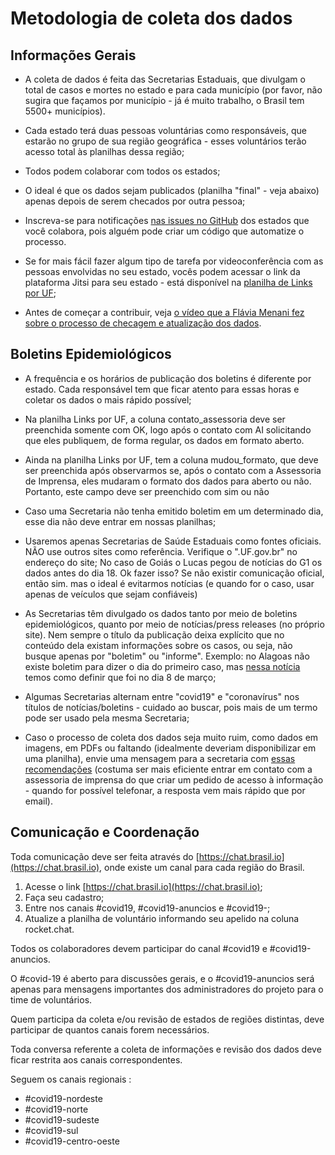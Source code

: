 
# Metodologia de coleta dos dados

  

## Informações Gerais

-   A coleta de dados é feita das Secretarias Estaduais, que divulgam o total de casos e mortes no estado e para cada município (por favor, não sugira que façamos por município - já é muito trabalho, o Brasil tem 5500+ municípios).
    
-   Cada estado terá duas pessoas voluntárias como responsáveis, que estarão no grupo de sua região geográfica - esses voluntários terão acesso total às planilhas dessa região;
    
-   Todos podem colaborar com todos os estados;
    
-   O ideal é que os dados sejam publicados (planilha "final" - veja abaixo) apenas depois de serem checados por outra pessoa;
    
-   Inscreva-se para notificações [nas issues no GitHub](https://github.com/turicas/covid19-br/issues) dos estados que você colabora, pois alguém pode criar um código que automatize o processo.
    
-   Se for mais fácil fazer algum tipo de tarefa por videoconferência com as pessoas envolvidas no seu estado, vocês podem acessar o link da plataforma Jitsi para seu estado - está disponível na [planilha de Links por UF](https://drive.google.com/open?id=1S77CvorwQripFZjlWTOZeBhK42rh3u57aRL1XZGhSdI);
    
-   Antes de começar a contribuir, veja [o vídeo que a Flávia Menani fez sobre o processo de checagem e atualização dos dados](https://drive.google.com/open?id=1EqmmPaUtN-OVNqt5hukRzO_afBAjpPQc).
    

## Boletins Epidemiológicos

-   A frequência e os horários de publicação dos boletins é diferente por estado. Cada responsável tem que ficar atento para essas horas e coletar os dados o mais rápido possível;
    
-   Na planilha Links por UF, a coluna contato_assessoria deve ser preenchida somente com OK, logo após o contato com AI solicitando que eles publiquem, de forma regular, os dados em formato aberto.
    
-   Ainda na planilha Links por UF, tem a coluna mudou_formato, que deve ser preenchida após observarmos se, após o contato com a Assessoria de Imprensa, eles mudaram o formato dos dados para aberto ou não. Portanto, este campo deve ser preenchido com sim ou não
    
-   Caso uma Secretaria não tenha emitido boletim em um determinado dia, esse dia não deve entrar em nossas planilhas;
    
-   Usaremos apenas Secretarias de Saúde Estaduais como fontes oficiais. NÃO use outros sites como referência. Verifique o ".UF.gov.br" no endereço do site; No caso de Goiás o Lucas pegou de notícias do G1 os dados antes do dia 18. Ok fazer isso? Se não existir comunicação oficial, então sim. mas o ideal é evitarmos notícias (e quando for o caso, usar apenas de veículos que sejam confiáveis)
    
-   As Secretarias têm divulgado os dados tanto por meio de boletins epidemiológicos, quanto por meio de notícias/press releases (no próprio site). Nem sempre o título da publicação deixa explícito que no conteúdo dela existam informações sobre os casos, ou seja, não busque apenas por "boletim" ou "informe". Exemplo: no Alagoas não existe boletim para dizer o dia do primeiro caso, mas [nessa notícia](http://www.saude.al.gov.br/2020/03/11/alagoas-tem-nove-casos-em-investigacao-para-covid-19/) temos como definir que foi no dia 8 de março;
    
-   Algumas Secretarias alternam entre "covid19" e "coronavírus" nos títulos de notícias/boletins - cuidado ao buscar, pois mais de um termo pode ser usado pela mesma Secretaria;
    
-   Caso o processo de coleta dos dados seja muito ruim, como dados em imagens, em PDFs ou faltando (idealmente deveriam disponibilizar em uma planilha), envie uma mensagem para a secretaria com [essas recomendações](https://github.com/turicas/covid19-br/blob/master/recomendacoes.md#para-secretarias-de-sa%C3%BAde) (costuma ser mais eficiente entrar em contato com a assessoria de imprensa do que criar um pedido de acesso à informação - quando for possível telefonar, a resposta vem mais rápido que por email).
    

## Comunicação e Coordenação

Toda comunicação deve ser feita através do [https://chat.brasil.io](https://chat.brasil.io), onde existe um canal para cada região do Brasil.

  

1.  Acesse o link [https://chat.brasil.io](https://chat.brasil.io);
2.  Faça seu cadastro;
3.  Entre nos canais #covid19, #covid19-anuncios e #covid19-<regiao>;
4.  Atualize a planilha de voluntário informando seu apelido na coluna rocket.chat.
    

  

Todos os colaboradores devem participar do canal #covid19 e #covid19-anuncios.

  

O #covid-19 é aberto para discussões gerais, e o #covid19-anuncios será apenas para mensagens importantes dos administradores do projeto para o time de voluntários.

  

Quem participa da coleta e/ou revisão de estados de regiões distintas, deve participar de quantos canais forem necessários.

  

Toda conversa referente a coleta de informações e revisão dos dados deve ficar restrita aos canais correspondentes.

  
Seguem os canais regionais :

  

- #covid19-nordeste
- #covid19-norte
- #covid19-sudeste
- #covid19-sul
- #covid19-centro-oeste
